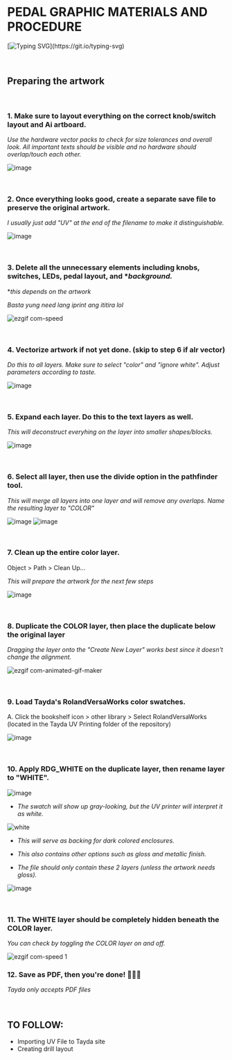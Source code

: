 # PEDAL GRAPHIC MATERIALS AND PROCEDURE
[![Typing SVG](https://readme-typing-svg.demolab.com?font=Fira+Code&duration=2000&pause=1000&color=F73333&width=435&lines=From+artwork+to+UV+printable+layout;Create+everything+in+CMYK!)](https://git.io/typing-svg)

<br>

## Preparing the artwork

<br>

### 1. Make sure to layout everything on the correct knob/switch layout and Ai artboard.
*Use the hardware vector packs to check for size tolerances and overall look. All important texts should be visible and no hardware should overlap/touch each other.*

![image](https://github.com/user-attachments/assets/c22b1d9e-5693-4670-801a-050d66ebd969)

<br>

### 2. Once everything looks good, create a separate save file to preserve the original artwork.
*I usually just add "UV" at the end of the filename to make it distinguishable.*

![image](https://github.com/user-attachments/assets/63010645-e946-4029-8128-8b7b9772cb85)

<br>

### 3. Delete all the unnecessary elements including knobs, switches, LEDs, pedal layout, and **background.*
**this depends on the artwork*

*Basta yung need lang iprint ang ititira lol*

![ezgif com-speed](https://github.com/user-attachments/assets/1f2af11e-dd81-4d8e-8a42-49da9b71afbe)

<br>

### 4. Vectorize artwork if not yet done. (skip to step 6 if alr vector)
*Do this to all layers. Make sure to select "color" and "ignore white". Adjust parameters according to taste.*

![image](https://github.com/user-attachments/assets/a6e0f4f3-9877-4564-9976-5308fa09d45f)

<br>

### 5. Expand each layer. Do this to the text layers as well.
*This will deconstruct everyhing on the layer into smaller shapes/blocks.*

![image](https://github.com/user-attachments/assets/d7fcc872-c5a4-47bd-b63d-b0903ae843df)

<br>

### 6. Select all layer, then use the divide option in the pathfinder tool.
*This will merge all layers into one layer and will remove any overlaps. Name the resulting layer to "COLOR"*

![image](https://github.com/user-attachments/assets/fb332b2e-544e-406a-a9ae-0687733cd1b6)
![image](https://github.com/user-attachments/assets/b5ad7ea8-e218-47ad-89ac-b574b8d9ab69)

<br>

### 7. Clean up the entire color layer. 
Object > Path > Clean Up...

*This will prepare the artwork for the next few steps*

![image](https://github.com/user-attachments/assets/a6f90ff5-6755-42ca-9dfb-51df1fa23ce2)

<br>

### 8. Duplicate the COLOR layer, then place the duplicate below the original layer
*Dragging the layer onto the "Create New Layer" works best since it doesn't change the alignment.*

![ezgif com-animated-gif-maker](https://github.com/user-attachments/assets/c46739b1-e3a4-44bb-a0ce-d959b0f54829)

<br>

### 9. Load Tayda's RolandVersaWorks color swatches.

A. Click the bookshelf icon > other library > Select RolandVersaWorks (located in the Tayda UV Printing folder of the repository)
  
![image](https://github.com/user-attachments/assets/17229b79-0276-40ce-b675-d58b4760addd)

<br>

### 10. Apply RDG_WHITE on the duplicate layer, then rename layer to "WHITE".

![image](https://github.com/user-attachments/assets/7b1a2d4e-cc88-4e2c-8a0c-3f17d87041b7)

- *The swatch will show up gray-looking, but the UV printer will interpret it as white.*

![white](https://github.com/user-attachments/assets/7f65acc2-0c91-4363-904d-af45057cee84)

- *This will serve as backing for dark colored enclosures.*

- *This also contains other options such as gloss and metallic finish.*

- *The file should only contain these 2 layers (unless the artwork needs gloss).*

![image](https://github.com/user-attachments/assets/b9b0328d-eab9-444e-8f04-90dd61ebe1f6)

<br>

### 11. The WHITE layer should be completely hidden beneath the COLOR layer.
*You can check by toggling the COLOR layer on and off.*

![ezgif com-speed 1](https://github.com/user-attachments/assets/96b338c2-d445-4836-81ea-597615c3ef92)

### 12. Save as PDF, then you're done! 🎉🎉🎉
*Tayda only accepts PDF files*


<br>

## TO FOLLOW:
- Importing UV File to Tayda site
- Creating drill layout



